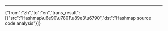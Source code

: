 ---
{"from":"zh","to":"en","trans_result":[{"src":"Hashmap\u6e90\u7801\u89e3\u6790","dst":"Hashmap source code analysis"}]}